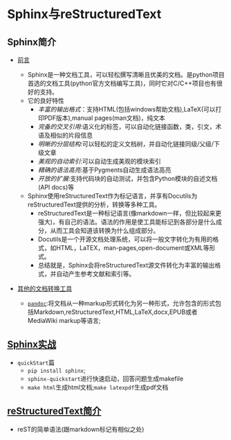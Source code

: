 
# Sphinx与reStructuredText

## Sphinx简介
- [前言](http://zh-sphinx-doc.readthedocs.io/en/latest/)
  - Sphinx是一种文档工具，可以轻松撰写清晰且优美的文档。是python项目首选的文档工具(python官方文档编写工具)，同时它对C/C++项目也有很好的支持。
  - 它的良好特性
	- *丰富的输出格式*：支持HTML(包括windows帮助文档),LaTeX(可以打印PDF版本),manual pages(man文档)，纯文本
	- *完备的交叉引用*:语义化的标签，可以自动化链接函数，类，引文，术语及相似的片段信息
	- *明晰的分层结构*:可以轻松的定义文档树，并自动化链接同级/父级/下级文章
	- *美观的自动索引*:可以自动生成美观的模块索引
	- *精确的语法高亮*:基于Pygments自动生成语法高亮
	- *开放的扩展*:支持代码块的自动测试，并包含Python模块的自述文档(API docs)等
  - Sphinx使用reStructuredText作为标记语言，并享有Docutils为reStructuredText提供的分析，转换等多种工具。
	- reStructuredText是一种标记语言(像markdown一样，但比较起来更强大)，有自己的语法。语法的作用是使工具能标记到各部分是什么成分，从而工具会知道该转换为什么组成部分。
	- Docutils是一个开源文档处理系统，可以将一般文字转化为有用的格式，如HTML，LaTEX，man-pages,open-document或XML等形式。
	- 总结就是，Sphinx会将reStructuredText源文件转化为丰富的输出格式，并自动产生参考文献和索引等。

- [其他的文档转换工具](http://zh-sphinx-doc.readthedocs.io/en/latest/intro.html#id2)
  - [`pandoc`](http://pandoc.org/):将文档从一种markup形式转化为另一种形式，允许包含的形式包括Markdown,reStructuredText,HTML,LaTeX,docx,EPUB或者MediaWiki markup等语言;


## [Sphinx实战](http://zh-sphinx-doc.readthedocs.io/en/latest/tutorial.html)
- `quickStart`篇
  - `pip install sphinx`;
  - `sphinx-quickstart`进行快速启动，回答问题生成makefile
  - `make html`生成html文档;`make latexpdf`生成pdf文档

## [reStructuredText简介](http://zh-sphinx-doc.readthedocs.io/en/latest/rest.html#rst-primer)
- reST的简单语法(跟markdown标记有相似之处)
